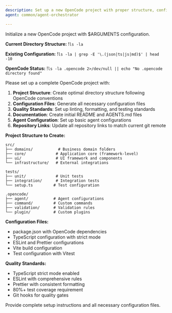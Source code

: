 ```yaml
---
description: Set up a new OpenCode project with proper structure, configuration, and initial files
agent: common/agent-orchestrator

---
```


Initialize a new OpenCode project with $ARGUMENTS configuration.

**Current Directory Structure:**
!`ls -la`

**Existing Configuration:**
!`ls -la | grep -E '\.(json|ts|js|md)$' | head -10`

**OpenCode Status:**
!`ls -la .opencode 2>/dev/null || echo "No .opencode directory found"`

Please set up a complete OpenCode project with:

1. **Project Structure**: Create optimal directory structure following OpenCode conventions
2. **Configuration Files**: Generate all necessary configuration files
3. **Quality Standards**: Set up linting, formatting, and testing standards
4. **Documentation**: Create initial README and AGENTS.md files
5. **Agent Configuration**: Set up basic agent configurations
6. **Repository Links**: Update all repository links to match current git remote

**Project Structure to Create:**

```
src/
├── domains/           # Business domain folders
├── core/             # Application core (framework-level)
├── ui/               # UI framework and components
└── infrastructure/   # External integrations

tests/
├── unit/             # Unit tests
├── integration/      # Integration tests
└── setup.ts         # Test configuration

.opencode/
├── agent/           # Agent configurations
├── command/         # Custom commands
├── validation/      # Validation rules
└── plugin/          # Custom plugins
```

**Configuration Files:**

- package.json with OpenCode dependencies
- TypeScript configuration with strict mode
- ESLint and Prettier configurations
- Vite build configuration
- Test configuration with Vitest

**Quality Standards:**

- TypeScript strict mode enabled
- ESLint with comprehensive rules
- Prettier with consistent formatting
- 80%+ test coverage requirement
- Git hooks for quality gates

Provide complete setup instructions and all necessary configuration files.
